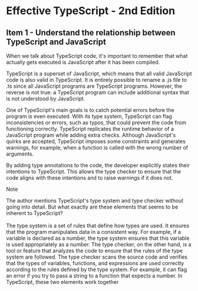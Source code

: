 # Effective TypeScript - 2nd Edition
## Item 1 - Understand the relationship between TypeScript and JavaScript

When we talk about TypeScript code, it's important to remember that what actually gets executed is JavaScript after it has been compiled.

TypeScript is a superset of JavaScript, which means that all valid JavaScript code is also valid in TypeScript. It is entirely possible to rename a .js file to .ts since all JavaScript programs are TypeScript programs. However, the reverse is not true: a TypeScript program can include additional syntax that is not understood by JavaScript.

One of TypeScript's main goals is to catch potential errors before the program is even executed. With its type system, TypeScript can flag inconsistencies or errors, such as typos, that could prevent the code from functioning correctly. TypeScript replicates the runtime behavior of a JavaScript program while adding extra checks. Although JavaScript's quirks are accepted, TypeScript imposes some constraints and generates warnings, for example, when a function is called with the wrong number of arguments.

By adding type annotations to the code, the developer explicitly states their intentions to TypeScript. This allows the type checker to ensure that the code aligns with these intentions and to raise warnings if it does not.

> [!NOTE]  
> The author mentions TypeScript's type system and type checker without going into detail. But what exactly are these elements that seems to be inherent to TypeScript? <br><br>The type system is a set of rules that define how types are used. It ensures that the program manipulates data in a consistent way. For example, if a variable is declared as a number, the type system ensures that this variable is used appropriately as a number. The type checker, on the other hand, is a tool or feature that analyzes the code to ensure that the rules of the type system are followed. The type checker scans the source code and verifies that the types of variables, functions, and expressions are used correctly according to the rules defined by the type system. For example, it can flag an error if you try to pass a string to a function that expects a number. In TypeScript, these two elements work together